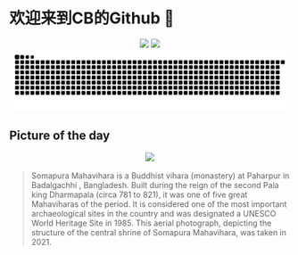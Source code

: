 
# 欢迎来到CB的Github 👋

<div align="center">
  <img height="137px" src="https://github-readme-stats.vercel.app/api?username=SuperCB&show_icons=true&theme=radical" />
  <img height="137px" src="https://github-readme-stats.vercel.app/api/top-langs/?username=SuperCB&hide_title=true&hide_border=true&layout=compact&langs_count=6&text_color=000&icon_color=fff" />
</div>


<div align="center">
    <img src="./contribution-snake/github-contribution-grid-snake.svg" />
</div>



## Picture of the day
<div align="center">
  <img width=400px src="https://upload.wikimedia.org/wikipedia/commons/thumb/8/84/Aerial_view_of_Somapura_Mahavihara.jpg/750px-Aerial_view_of_Somapura_Mahavihara.jpg" />
</div>

>Somapura Mahavihara  is a Buddhist  vihara  (monastery) at Paharpur in  Badalgachhi , Bangladesh. Built during the reign of the second  Pala  king Dharmapala (circa 781 to 821), it was one of five great  Mahaviharas  of the period. It is considered one of the most important archaeological sites in the country and was designated a UNESCO  World Heritage Site  in 1985. This aerial photograph, depicting the structure of the central shrine of Somapura Mahavihara, was taken in 2021.


